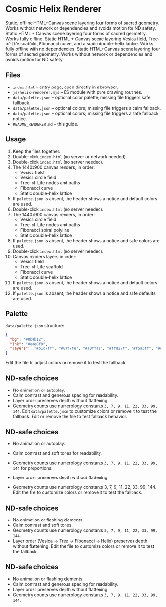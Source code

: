 # Cosmic Helix Renderer

Static, offline HTML+Canvas scene layering four forms of sacred geometry. Works without network or dependencies and avoids motion for ND safety.
Static HTML + Canvas scene layering four forms of sacred geometry. Works fully offline.
Static HTML + Canvas scene layering Vesica field, Tree-of-Life scaffold, Fibonacci curve, and a static double-helix lattice. Works fully offline with no dependencies.
Static HTML+Canvas scene layering four forms of sacred geometry. Works without network or dependencies and avoids motion for ND safety.

## Files
- `index.html` – entry page; open directly in a browser.
- `js/helix-renderer.mjs` – ES module with pure drawing routines.
- `data/palette.json` – optional color palette; missing file triggers safe fallback.
- `data/palette.json` – optional colors; missing file triggers a calm fallback.
- `data/palette.json` – optional colors; missing file triggers a safe fallback notice.
- `README_RENDERER.md` – this guide.

## Usage
1. Keep the files together.
2. Double-click `index.html` (no server or network needed).
2. Double-click `index.html` (no server needed).
3. The 1440x900 canvas renders, in order:
   - Vesica field
   - Vesica circle field
   - Tree-of-Life nodes and paths
   - Fibonacci curve
   - Static double-helix lattice
4. If `palette.json` is absent, the header shows a notice and default colors are used.
2. Double-click `index.html` (no server needed).
3. The 1440x900 canvas renders, in order:
   - Vesica circle field
   - Tree-of-Life nodes and paths
   - Fibonacci spiral polyline
   - Static double-helix lattice
4. If `palette.json` is absent, the header shows a notice and safe colors are used.
2. Double-click `index.html` (no server needed).
3. Canvas renders layers in order:
   - Vesica field
   - Tree-of-Life scaffold
   - Fibonacci curve
   - Static double-helix lattice
4. If `palette.json` is absent, the header shows a notice and default colors are used.
4. If `palette.json` is absent, the header shows a notice and safe defaults are used.

## Palette
`data/palette.json` structure:

```json
{
  "bg": "#0b0b12",
  "ink": "#e8e8f0",
  "layers": ["#b1c7ff", "#89f7fe", "#a0ffa1", "#ffd27f", "#f5a3ff", "#d0d0e6"]
}
```

Edit the file to adjust colors or remove it to test the fallback.

## ND-safe choices
- No animation or autoplay.
- Calm contrast and generous spacing for readability.
- Layer order preserves depth without flattening.
- Geometry counts use numerology constants `3, 7, 9, 11, 22, 33, 99, 144`.
Edit `data/palette.json` to customize colors or remove it to test the fallback.
Edit or remove the file to test fallback behavior.

## ND-safe choices
- No animation or autoplay.
- Calm contrast and soft tones for readability.
- Geometry counts use numerology constants `3, 7, 9, 11, 22, 33, 99, 144` for proportions.
- Layer order preserves depth without flattening.

- Geometry counts use numerology constants 3, 7, 9, 11, 22, 33, 99, 144.
Edit the file to customize colors or remove it to test the fallback.

## ND-safe choices
- No animation or flashing elements.
- Calm contrast and soft tones.
- Geometry counts use numerology constants `3, 7, 9, 11, 22, 33, 99, 144`.
- Layer order (Vesica → Tree → Fibonacci → Helix) preserves depth without flattening.
Edit the file to customize colors or remove it to test the fallback.

## ND-safe choices
- No animation or flashing elements.
- Calm contrast and generous spacing for readability.
- Layer order preserves depth without flattening.
- Geometry counts use numerology constants `3, 7, 9, 11, 22, 33, 99, 144`.
